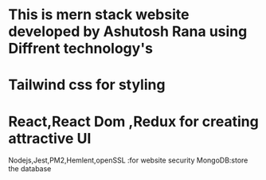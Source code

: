# This is mern stack website developed by Ashutosh Rana using Diffrent technology's 
# Tailwind css for styling
# React,React Dom ,Redux for creating attractive UI
Nodejs,Jest,PM2,Hemlent,openSSL :for website security
MongoDB:store the database
